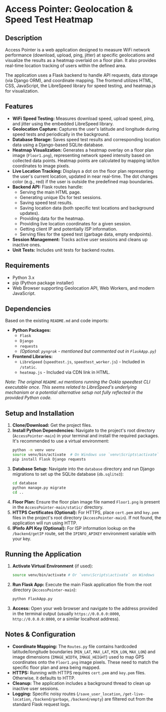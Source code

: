 # Access Pointer: Geolocation & Speed Test Heatmap

## Description

Access Pointer is a web application designed to measure WiFi network performance (download, upload, ping, jitter) at specific geolocations and visualize the results as a heatmap overlaid on a floor plan. It also provides real-time location tracking of users within the defined area.

The application uses a Flask backend to handle API requests, data storage (via Django ORM), and coordinate mapping. The frontend utilizes HTML, CSS, JavaScript, the LibreSpeed library for speed testing, and heatmap.js for visualization.

## Features

* **WiFi Speed Testing:** Measures download speed, upload speed, ping, and jitter using the embedded LibreSpeed library.
* **Geolocation Capture:** Captures the user's latitude and longitude during speed tests and periodically in the background.
* **Database Storage:** Saves speed test results and corresponding location data using a Django-based SQLite database.
* **Heatmap Visualization:** Generates a heatmap overlay on a floor plan image (`Floor1.png`), representing network speed intensity based on collected data points. Heatmap points are calculated by mapping lat/lon coordinates to image pixels.
* **Live Location Tracking:** Displays a dot on the floor plan representing the user's current location, updated in near real-time. The dot changes color (e.g., red) if the user is outside the predefined map boundaries.
* **Backend API:** Flask routes handle:
    * Serving the main HTML page.
    * Generating unique IDs for test sessions.
    * Saving speed test results.
    * Saving location data (both specific test locations and background updates).
    * Providing data for the heatmap.
    * Providing live location coordinates for a given session.
    * Getting client IP and potentially ISP information.
    * Serving files for the speed test (garbage data, empty endpoints).
* **Session Management:** Tracks active user sessions and cleans up inactive ones.
* **Unit Tests:** Includes unit tests for backend routes.

## Requirements

* Python 3.x
* pip (Python package installer)
* Web Browser supporting Geolocation API, Web Workers, and modern JavaScript.

## Dependencies

Based on the existing `README.md` and code imports:

* **Python Packages:**
    * `Flask`
    * `Django`
    * `requests`
    * *(Optional: `pyngrok` - mentioned but commented out in `FlaskApp.py`)*
* **Frontend Libraries:**
    * `LibreSpeed` (`speedtest.js`, `speedtest_worker.js`) - Included in `/static`.
    * `heatmap.js` - Included via CDN link in HTML.

*Note: The original `README.md` mentions running the Ookla speedtest CLI executable once. This seems related to LibreSpeed's underlying mechanism or a potential alternative setup not fully reflected in the provided Python code.*

## Setup and Installation

1.  **Clone/Download:** Get the project files.
2.  **Install Python Dependencies:** Navigate to the project's root directory (`AccessPointer-main`) in your terminal and install the required packages. It's recommended to use a virtual environment:
    ```bash
    python -m venv venv
    source venv/bin/activate  # On Windows use `venv\Scripts\activate`
    pip install Flask Django requests
    ```
3.  **Database Setup:** Navigate into the `database` directory and run Django migrations to set up the SQLite database (`db.sqlite3`):
    ```bash
    cd database
    python manage.py migrate
    cd ..
    ```
4.  **Floor Plan:** Ensure the floor plan image file named `Floor1.png` is present in the `AccessPointer-main/static/` directory.
5.  **HTTPS Certificates (Optional):** For HTTPS, place `cert.pem` and `key.pem` files in the project's root directory (`AccessPointer-main`). If not found, the application will run using HTTP.
6.  **IPinfo API Key (Optional):** For ISP information lookup on the `/backend/getIP` route, set the `IPINFO_APIKEY` environment variable with your key.

## Running the Application

1.  **Activate Virtual Environment** (if used):
    ```bash
    source venv/bin/activate # Or `venv\Scripts\activate` on Windows
    ```
2.  **Run Flask App:** Execute the main Flask application file from the root directory (`AccessPointer-main`):
    ```bash
    python FlaskApp.py
    ```
3.  **Access:** Open your web browser and navigate to the address provided in the terminal output (usually `https://0.0.0.0:8000`, `http://0.0.0.0:8000`, or a similar localhost address).

## Notes & Configuration

* **Coordinate Mapping:** The `Routes.py` file contains hardcoded latitude/longitude boundaries (`MIN_LAT`, `MAX_LAT`, `MIN_LON`, `MAX_LON`) and image dimensions (`IMAGE_WIDTH`, `IMAGE_HEIGHT`) used to map GPS coordinates onto the `Floor1.png` image pixels. These need to match the specific floor plan and area being mapped.
* **HTTPS:** Running with HTTPS requires `cert.pem` and `key.pem` files. Otherwise, it defaults to HTTP.
* **Cleanup:** The application includes a background thread to clean up inactive user sessions.
* **Logging:** Specific noisy routes (`/save_user_location`, `/get-live-location`, `/backend/garbage`, `/backend/empty`) are filtered out from the standard Flask request logs.
